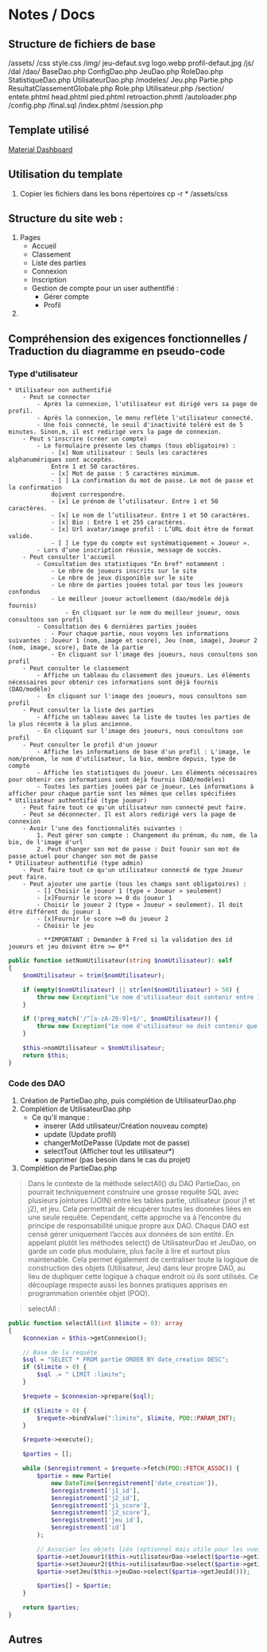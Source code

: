 # Notes / Docs
## Structure de fichiers de base 
/assets/
    /css
        style.css
    /img/
        jeu-defaut.svg
        logo.webp
        profil-defaut.jpg
    /js/
/dal
    /dao/
        BaseDao.php
        ConfigDao.php 
        JeuDao.php
        RoleDao.php
        StatistiqueDao.php
        UtilisateurDao.php
    /modeles/
        Jeu.php
        Partie.php
        ResultatClassementGlobale.php
        Role.php
        Utilisateur.php
/section/
    entete.phtml
    head.phtml
    pied.phtml
    retroaction.phmtl
/autoloader.php
/config.php
/final.sql
/index.phtml
/session.php

## Template utilisé 
[Material Dashboard](https://github.com/creativetimofficial/material-dashboard?tab=readme-ov-file)

## Utilisation du template 
1. Copier les fichiers dans les bons répertoires 
cp -r * /assets/css

## Structure du site web : 
1. Pages 
    - Accueil
    - Classement 
    - Liste des parties 
    - Connexion
    - Inscription
    - Gestion de compte pour un user authentifié :  
        - Gérer compte 
        - Profil 
2. 

## Compréhension des exigences fonctionnelles / Traduction du diagramme en pseudo-code 

### Type d'utilisateur
    * Utilisateur non authentifié 
        - Peut se connecter
            - Après la connexion, l'utilisateur est dirigé vers sa page de profil.
            - Après la connexion, le menu reflète l'utilisateur connecté.
            - Une fois connecté, le seuil d'inactivité toléré est de 5 minutes. Sinon,m, il est redirigé vers la page de connexion.
        - Peut s'inscrire (créer un compte)
            - Le formulaire présente les champs (tous obligatoire) :
                - [x] Nom utilisateur : Seuls les caractères alphanumériques sont acceptés.
                Entre 1 et 50 caractères.
                - [x] Mot de passe : 5 caractères minimum.
                - [ ] La confirmation du mot de passe. Le mot de passe et la confirmation
                doivent correspondre.
                - [x] Le prénom de l’utilisateur. Entre 1 et 50 caractères.
                - [x] Le nom de l’utilisateur. Entre 1 et 50 caractères.
                - [x] Bio : Entre 1 et 255 caractères.
                - [x] Url avatar/image profil : L’URL doit être de format valide.
                - [ ] Le type du compte est systématiquement « Joueur ».
            - Lors d’une inscription réussie, message de succès.
        - Peut consulter l'accueil
            - Consultation des statistiques "En bref" notamment : 
                - Le nbre de joueurs inscrits sur le site
                - Le nbre de jeux disponible sur le site
                - Le nbre de parties jouées total par tous les joueurs confondus
                - Le meilleur joueur actuellement (dao/modèle déjà fournis)
                    - En cliquant sur le nom du meilleur joueur, nous consultons son profil  
            - Consultation des 6 dernières parties jouées
                - Pour chaque partie, nous voyons les informations suivantes : Joueur 1 (nom, image et score), Jeu (nom, image), Joueur 2 (nom, image, score), Date de la partie
                - En cliquant sur l'image des joueurs, nous consultons son profil
        - Peut consulter le classement
            - Affiche un tableau du classement des joueurs. Les éléments nécessaires pour obtenir ces informations sont déjà fournis (DAO/modèle)
            -  En cliquant sur l'image des joueurs, nous consultons son profil
        - Peut consulter la liste des parties
            - Affiche un tableau aavec la liste de toutes les parties de la plus récente à la plus ancienne.
            - En cliquant sur l'image des joueurs, nous consultons son profil
        - Peut consulter le profil d'un joueur
            - Affiche les informations de base d'un profil : L'image, le nom/prénom, le nom d'utilisateur, la bio, membre depuis, type de compte
            - Affiche les statistiques du joueur. Les éléments nécessaires pour obtenir ces informations sont déjà fournis (DAO/modèles)
            - Toutes les parties jouées par ce joueur. Les informations à afficher pour chaque partie sont les mêmes que celles spécifiées
    * Utilisateur authentifié (type joueur)
        - Peut faire tout ce qu'un utilisateur non connecté peut faire.
        - Peut se déconnecter. Il est alors redirigé vers la page de connexion
        - Avoir l'une des fonctionnalités suivantes : 
            1. Peut gérer son compte : Changement du prénom, du nom, de la bio, de l'image d'url
            2. Peut changer son mot de passe : Doit founir son mot de passe actuel pour changer son mot de passe
    * Utilisateur authentifié (type admin)
        - Peut faire tout ce qu'un utilisateur connecté de type Joueur peut faire.
        - Peut ajouter une partie (tous les champs sont obligatoires) : 
            - [] Choisir le joueur 1 (type « Joueur » seulement)
            - [x]Fournir le score >= 0 du joueur 1
            - Choisir le joueur 2 (type « Joueur » seulement). Il doit être différent du joueur 1
            - [x]Fournir le score >=0 du joueur 2
            - Choisir le jeu

            - **IMPORTANT : Demander à Fred si la validation des id joueurs et jeu doivent être >= 0**


```php
public function setNomUtilisateur(string $nomUtilisateur): self
{
    $nomUtilisateur = trim($nomUtilisateur);

    if (empty($nomUtilisateur) || strlen($nomUtilisateur) > 50) {
        throw new Exception("Le nom d'utilisateur doit contenir entre 1 et 50 caractères.");
    }

    if (!preg_match('/^[a-zA-Z0-9]+$/', $nomUtilisateur)) {
        throw new Exception("Le nom d'utilisateur ne doit contenir que des caractères alphanumériques.");
    }

    $this->nomUtilisateur = $nomUtilisateur;
    return $this;
}
```

### Code des DAO 
1. Création de PartieDao.php, puis complétion de UtilisateurDao.php
2. Complétion de UtilisateurDao.php 
    - Ce qu'il manque : 
        - inserer (Add utilisateur/Création nouveau compte)
        - update (Update profil)
        - changerMotDePasse (Update mot de passe)
        - selectTout (Afficher tout les utilisateur*)
        - supprimer (pas besoin dans le cas du projet)
3. Complétion de PartieDao.php
> Dans le contexte de la méthode selectAll() du DAO PartieDao, on pourrait techniquement construire une grosse requête SQL avec plusieurs jointures (JOIN) entre les tables partie, utilisateur (pour j1 et j2), et jeu. Cela permettrait de récupérer toutes les données liées en une seule requête. Cependant, cette approche va à l’encontre du principe de responsabilité unique propre aux DAO. Chaque DAO est censé gérer uniquement l’accès aux données de son entité. En appelant plutôt les méthodes select() de UtilisateurDao et JeuDao, on garde un code plus modulaire, plus facile à lire et surtout plus maintenable. Cela permet également de centraliser toute la logique de construction des objets (Utilisateur, Jeu) dans leur propre DAO, au lieu de dupliquer cette logique à chaque endroit où ils sont utilisés. Ce découplage respecte aussi les bonnes pratiques apprises en programmation orientée objet (POO).

> selectAll : 
```php
public function selectAll(int $limite = 0): array
{
    $connexion = $this->getConnexion();

    // Base de la requête
    $sql = "SELECT * FROM partie ORDER BY date_creation DESC";
    if ($limite > 0) {
        $sql .= " LIMIT :limite";
    }

    $requete = $connexion->prepare($sql);

    if ($limite > 0) {
        $requete->bindValue(":limite", $limite, PDO::PARAM_INT);
    }

    $requete->execute();

    $parties = [];

    while ($enregistrement = $requete->fetch(PDO::FETCH_ASSOC)) {
        $partie = new Partie(
            new DateTime($enregistrement['date_creation']),
            $enregistrement['j1_id'],
            $enregistrement['j2_id'],
            $enregistrement['j1_score'],
            $enregistrement['j2_score'],
            $enregistrement['jeu_id'],
            $enregistrement['id']
        );

        // Associer les objets liés (optionnel mais utile pour les vues)
        $partie->setJoueur1($this->utilisateurDao->select($partie->getJoueur1Id()));
        $partie->setJoueur2($this->utilisateurDao->select($partie->getJoueur2Id()));
        $partie->setJeu($this->jeuDao->select($partie->getJeuId()));

        $parties[] = $partie;
    }

    return $parties;
}
```

## Autres
